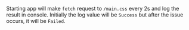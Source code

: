 Starting app will make `fetch` request to `/main.css` every 2s and log the result in console. Initially the log value will be `Success` but after the issue occurs, it will be `Failed`.
